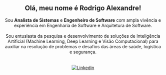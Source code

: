 <div align="center">
<h2>Olá, meu nome é Rodrigo Alexandre!</h2>

Sou **Analista de Sistemas** e **Engenheiro de Software** com ampla vivência e experiência em Engenharia de Software e Arquitetura de Software.
<br><br>
Sou entusiasta da pesquisa e desenvolvimento de soluções de Inteligência Artificial (Machine Learning, Deep Learning e Visão Computacional) para auxiliar na resolução de problemas e desafios das áreas de saúde, logística e segurança.  
<br><br>
[![Linkedin](https://img.shields.io/badge/linkedin-%230077B5.svg?style=for-the-badge&logo=linkedin&logoColor=white)](https://www.linkedin.com/in/rodrigosantos1981)
